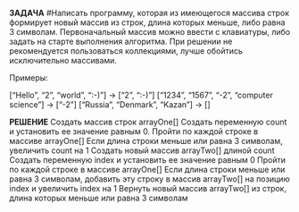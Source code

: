 **ЗАДАЧА**
#Написать программу, которая из имеющегося массива строк формирует новый массив из строк, длина которых меньше, либо равна 3 символам. Первоначальный массив можно ввести с клавиатуры, либо задать на старте выполнения алгоритма. При решении не рекомендуется пользоваться коллекциями, лучше обойтись исключительно массивами.

Примеры:

[“Hello”, “2”, “world”, “:-)”] → [“2”, “:-)”] [“1234”, “1567”, “-2”, “computer science”] → [“-2”] [“Russia”, “Denmark”, “Kazan”] → []

**РЕШЕНИЕ**
Создать массив строк arrayOne[]
Создать переменную count и установить ее значение равным 0.
Пройти по каждой строке в массиве arrayOne[]
Если длина строки меньше или равна 3 символам, увеличить count на 1
Создать новый массив arrayTwo[] длиной count
Создать переменную index и установить ее значение равным 0
Пройти по каждой строке в массиве arrayOne[]
Если длина строки меньше или равна 3 символам, добавить эту строку в массив arrayTwo[] на позицию index и увеличить index на 1
Вернуть новый массив arrayTwo[] из строк, длина которых меньше или равна 3 символам
